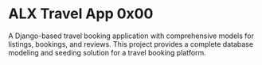 # ALX Travel App 0x00
A Django-based travel booking application with comprehensive models for listings, bookings, and reviews. This project provides a complete database modeling and seeding solution for a travel booking platform.